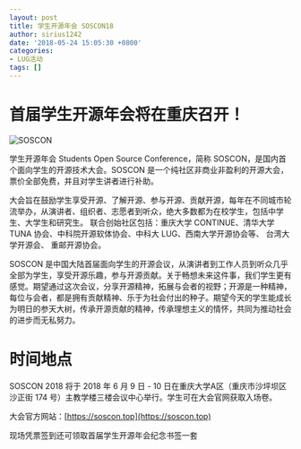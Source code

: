 ```yaml
---
layout: post
title: 学生开源年会 SOSCON18
author: sirius1242
date: '2018-05-24 15:05:30 +0800'
categories:
- LUG活动
tags: []
---
```


首届学生开源年会将在重庆召开！
===
![SOSCON](https://ftp.ustclug.org/~sirius/SOSCON18.jpg)

学生开源年会 Students Open Source Conference，简称 SOSCON，是国内首个面向学生的开源技术大会。SOSCON 是一个纯社区非商业非盈利的开源大会，票价全部免费，并且对学生讲者进行补助。

<!--more-->

大会旨在鼓励学生享受开源、了解开源、参与开源、贡献开源，每年在不同城市轮流举办，从演讲者、组织者、志愿者到听众，绝大多数都为在校学生，包括中学生、大学生和研究生。 联合创始社区包括：重庆大学 CONTINUE、清华大学 TUNA 协会、中科院开源软体协会、中科大 LUG、西南大学开源协会等、 台湾大学开源会、 重邮开源协会。

SOSCON 是中国大陆首届面向学生的开源会议，从演讲者到工作人员到听众几乎全部为学生，享受开源乐趣，参与开源贡献。关于畅想未来这件事，我们学生更有感觉。期望通过这次会议，分享开源精神，拓展与会者的视野；开源是一种精神，每位与会者，都是拥有贡献精神、乐于为社会付出的种子。期望今天的学生能成长为明日的参天大树，传承开源贡献的精神，传承理想主义的情怀，共同为推动社会的进步而无私努力。

时间地点
===

SOSCON 2018 将于 2018 年 6 月 9 日 - 10 日在重庆大学A区（重庆市沙坪坝区沙正街 174 号）主教学楼三楼会议中心举行。学生可在大会官网获取入场卷。

大会官方网站：[https://soscon.top](https://soscon.top)

现场凭票签到还可领取首届学生开源年会纪念书签一套